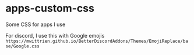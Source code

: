 # apps-custom-css

Some CSS for apps I use

For discord, I use this with Google emojis
`https://mwittrien.github.io/BetterDiscordAddons/Themes/EmojiReplace/base/Google.css`
